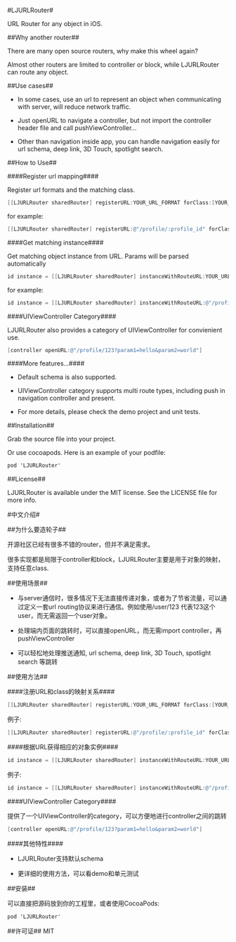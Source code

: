 #LJURLRouter#

URL Router for any object in iOS.

##Why another router##

There are many open source routers, why make this wheel again?

Almost other routers are limited to controller or block, while LJURLRouter can route any object.

##Use cases##

- In some cases, use an url to represent an object when communicating with server, will reduce network traffic.

- Just openURL to navigate a controller, but not import the controller header file and call pushViewController...

- Other than navigation inside app, you can handle navigation easily for url schema, deep link, 3D Touch, spotlight search.


##How to Use##

####Register url mapping####

Register url formats and the matching class.

```objective-c
[[LJURLRouter sharedRouter] registerURL:YOUR_URL_FORMAT forClass:[YOUR_CLASS_NAME class]];
```

for example:

```objective-c
[[LJURLRouter sharedRouter] registerURL:@"/profile/:profile_id" forClass:[ProfileViewController class]];
```

####Get matching instance####

Get matching object instance from URL. Params will be parsed automatically

```objective-c
id instance = [[LJURLRouter sharedRouter] instanceWithRouteURL:YOUR_URL_HERE];
```

for example:

```objective-c
id instance = [[LJURLRouter sharedRouter] instanceWithRouteURL:@"/profile/123?param1=hello&param2=world"];
```

####UIViewController Category####

LJURLRouter also provides a category of UIViewController for convienient use.

```objective-c
[controller openURL:@"/profile/123?param1=hello&param2=world"]
```

####More features...####

- Default schema is also supported.

- UIViewController category supports multi route types, including push in navigation controller and present.

- For more details, please check the demo project and unit tests.

##Installation##

Grab the source file into your project.

Or use cocoapods. Here is an example of your podfile:

```objective-c
pod 'LJURLRouter'
```

##License##

LJURLRouter is available under the MIT license. See the LICENSE file for more info.

#中文介绍#

##为什么要造轮子##

开源社区已经有很多不错的router，但并不满足需求。

很多实现都是局限于controller和block，LJURLRouter主要是用于对象的映射，支持任意class.

##使用场景##

- 与server通信时，很多情况下无法直接传递对象，或者为了节省流量，可以通过定义一套url routing协议来进行通信。例如使用/user/123 代表123这个user，而无需返回一个user对象。

- 处理端内页面的跳转时，可以直接openURL，而无需import controller，再pushViewController

- 可以轻松地处理推送通知, url schema, deep link, 3D Touch, spotlight search 等跳转

##使用方法##

####注册URL和class的映射关系####

```objective-c
[[LJURLRouter sharedRouter] registerURL:YOUR_URL_FORMAT forClass:[YOUR_CLASS_NAME class]];
```

例子:

```objective-c
[[LJURLRouter sharedRouter] registerURL:@"/profile/:profile_id" forClass:[ProfileViewController class]];
```
####根据URL获得相应的对象实例####

```objective-c
id instance = [[LJURLRouter sharedRouter] instanceWithRouteURL:YOUR_URL_HERE];
```

例子:

```objective-c
id instance = [[LJURLRouter sharedRouter] instanceWithRouteURL:@"/profile/123?param1=hello&param2=world"];
```

####UIViewController Category####

提供了一个UIViewController的category，可以方便地进行controller之间的跳转

```objective-c
[controller openURL:@"/profile/123?param1=hello&param2=world"]
```

####其他特性####

- LJURLRouter支持默认schema

- 更详细的使用方法，可以看demo和单元测试

##安装##

可以直接把源码放到你的工程里，或者使用CocoaPods:

```objective-c
pod 'LJURLRouter'
```

##许可证##
MIT
